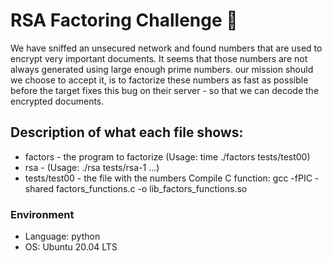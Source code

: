 # RSA Factoring Challenge :snake:

We have sniffed an unsecured network and found numbers that are used to encrypt very important documents. It seems that those numbers are not always generated using large enough prime numbers. our mission should we choose to accept it, is to factorize these numbers as fast as possible before the target fixes this bug on their server - so that we can decode the encrypted documents.
## Description of what each file shows:
* factors - the program to factorize (Usage: time ./factors tests/test00)
* rsa - (Usage: ./rsa tests/rsa-1 ...)
* tests/test00 - the file with the numbers
Compile C function: gcc -fPIC -shared factors_functions.c -o lib_factors_functions.so 
### Environment
* Language: python
* OS: Ubuntu 20.04 LTS
